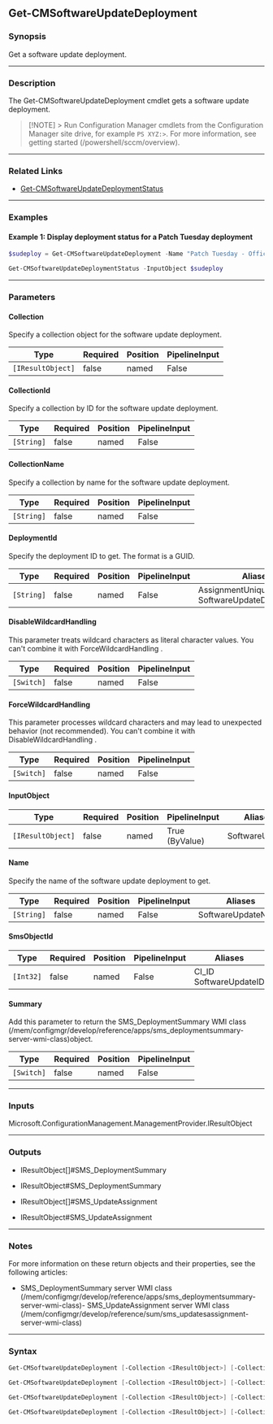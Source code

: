Get-CMSoftwareUpdateDeployment
------------------------------




### Synopsis
Get a software update deployment.



---


### Description

The Get-CMSoftwareUpdateDeployment cmdlet gets a software update deployment.



> [!NOTE] > Run Configuration Manager cmdlets from the Configuration Manager site drive, for example `PS XYZ:>`. For more information, see getting started (/powershell/sccm/overview).



---


### Related Links
* [Get-CMSoftwareUpdateDeploymentStatus](Get-CMSoftwareUpdateDeploymentStatus)





---


### Examples
#### Example 1: Display deployment status for a Patch Tuesday deployment
```PowerShell
$sudeploy = Get-CMSoftwareUpdateDeployment -Name "Patch Tuesday - Office and Edge 2020-07-15 00:11:11"

Get-CMSoftwareUpdateDeploymentStatus -InputObject $sudeploy
```



---


### Parameters
#### **Collection**

Specify a collection object for the software update deployment.






|Type             |Required|Position|PipelineInput|
|-----------------|--------|--------|-------------|
|`[IResultObject]`|false   |named   |False        |



#### **CollectionId**

Specify a collection by ID for the software update deployment.






|Type      |Required|Position|PipelineInput|
|----------|--------|--------|-------------|
|`[String]`|false   |named   |False        |



#### **CollectionName**

Specify a collection by name for the software update deployment.






|Type      |Required|Position|PipelineInput|
|----------|--------|--------|-------------|
|`[String]`|false   |named   |False        |



#### **DeploymentId**

Specify the deployment ID to get. The format is a GUID.






|Type      |Required|Position|PipelineInput|Aliases                                          |
|----------|--------|--------|-------------|-------------------------------------------------|
|`[String]`|false   |named   |False        |AssignmentUniqueID<br/>SoftwareUpdateDeploymentID|



#### **DisableWildcardHandling**

This parameter treats wildcard characters as literal character values. You can't combine it with ForceWildcardHandling .






|Type      |Required|Position|PipelineInput|
|----------|--------|--------|-------------|
|`[Switch]`|false   |named   |False        |



#### **ForceWildcardHandling**

This parameter processes wildcard characters and may lead to unexpected behavior (not recommended). You can't combine it with DisableWildcardHandling .






|Type      |Required|Position|PipelineInput|
|----------|--------|--------|-------------|
|`[Switch]`|false   |named   |False        |



#### **InputObject**








|Type             |Required|Position|PipelineInput |Aliases       |
|-----------------|--------|--------|--------------|--------------|
|`[IResultObject]`|false   |named   |True (ByValue)|SoftwareUpdate|



#### **Name**

Specify the name of the software update deployment to get.






|Type      |Required|Position|PipelineInput|Aliases           |
|----------|--------|--------|-------------|------------------|
|`[String]`|false   |named   |False        |SoftwareUpdateName|



#### **SmsObjectId**








|Type     |Required|Position|PipelineInput|Aliases                   |
|---------|--------|--------|-------------|--------------------------|
|`[Int32]`|false   |named   |False        |CI_ID<br/>SoftwareUpdateID|



#### **Summary**

Add this parameter to return the SMS_DeploymentSummary WMI class (/mem/configmgr/develop/reference/apps/sms_deploymentsummary-server-wmi-class)object.






|Type      |Required|Position|PipelineInput|
|----------|--------|--------|-------------|
|`[Switch]`|false   |named   |False        |





---


### Inputs
Microsoft.ConfigurationManagement.ManagementProvider.IResultObject





---


### Outputs
* IResultObject[]#SMS_DeploymentSummary


* IResultObject#SMS_DeploymentSummary


* IResultObject[]#SMS_UpdateAssignment


* IResultObject#SMS_UpdateAssignment






---


### Notes
For more information on these return objects and their properties, see the following articles:

- SMS_DeploymentSummary server WMI class (/mem/configmgr/develop/reference/apps/sms_deploymentsummary-server-wmi-class)- SMS_UpdateAssignment server WMI class (/mem/configmgr/develop/reference/sum/sms_updatesassignment-server-wmi-class)



---


### Syntax
```PowerShell
Get-CMSoftwareUpdateDeployment [-Collection <IResultObject>] [-CollectionId <String>] [-CollectionName <String>] [-DeploymentId <String>] [-DisableWildcardHandling] [-ForceWildcardHandling] [-Summary] [<CommonParameters>]
```
```PowerShell
Get-CMSoftwareUpdateDeployment [-Collection <IResultObject>] [-CollectionId <String>] [-CollectionName <String>] [-DisableWildcardHandling] [-ForceWildcardHandling] [-InputObject <IResultObject>] [-Summary] [<CommonParameters>]
```
```PowerShell
Get-CMSoftwareUpdateDeployment [-Collection <IResultObject>] [-CollectionId <String>] [-CollectionName <String>] [-DisableWildcardHandling] [-ForceWildcardHandling] [-Name <String>] [-Summary] [<CommonParameters>]
```
```PowerShell
Get-CMSoftwareUpdateDeployment [-Collection <IResultObject>] [-CollectionId <String>] [-CollectionName <String>] [-DisableWildcardHandling] [-ForceWildcardHandling] [-SmsObjectId <Int32>] [-Summary] [<CommonParameters>]
```
